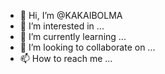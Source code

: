 - 👋 Hi, I’m @KAKAIBOLMA
- 👀 I’m interested in ...
- 🌱 I’m currently learning ...
- 💞️ I’m looking to collaborate on ...
- 📫 How to reach me ...

<!---
KAKAIBOLMA/KAKAIBOLMA is a ✨ special ✨ repository because its `README.md` (this file) appears on your GitHub profile.
You can click the Preview link to take a look at your changes.
--->
